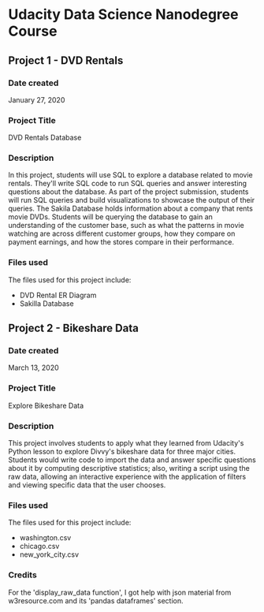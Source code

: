 # Udacity Data Science Nanodegree Course

## Project 1 - DVD Rentals

### Date created
January 27, 2020

### Project Title
DVD Rentals Database

### Description
In this project, students will use SQL to explore a database related to movie rentals. They'll write SQL code to run SQL queries and answer interesting questions about the database. As part of the project submission, students will run SQL queries and build visualizations to showcase the output of their queries. The Sakila Database holds information about a company that rents movie DVDs. Students will be querying the database to gain an understanding of the customer base, such as what the patterns in movie watching are across different customer groups, how they compare on payment earnings, and how the stores compare in their performance.

### Files used
The files used for this project include:

  * DVD Rental ER Diagram
  * Sakilla Database


## Project 2 - Bikeshare Data

### Date created
March 13, 2020

### Project Title
Explore Bikeshare Data

### Description
This project involves students to apply what they learned from Udacity's Python lesson to explore Divvy's bikeshare data for three major cities. Students would write code to import the data and answer specific questions about it by computing descriptive statistics; also, writing a script using the raw data, allowing an interactive experience with the application of filters and viewing specific data that the user chooses.

### Files used
The files used for this project include:

  * washington.csv
  * chicago.csv
  * new_york_city.csv

### Credits
For the 'display_raw_data function', I got help with json material from w3resource.com and its 'pandas dataframes' section.
